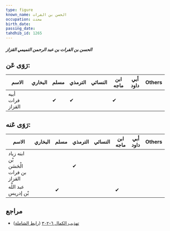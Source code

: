 ```yaml
---
type: figure
known_name: الحسن بن الفرات
occupation: محدث
birth_date:
passing_date:
tahdhib_id: 1265
---
```

##### الحسن بن الفرات بن عبد الرحمن التميمي القزاز

## رَوَى عَن:
| الاسم            | البخاري | مسلم | الترمذي | النسائي | ابن ماجه | أبي داود | Others |
| ---------------- | ------- | ---- | ------- | ------- | -------- | -------- | ------ |
| أبيه فرات القزاز |         | ✔    | ✔       |         | ✔        |          |        |
## رَوَى عَنه:
| الاسم                                 | البخاري | مسلم | الترمذي | النسائي | ابن ماجه | أبي داود | Others |
| ------------------------------------- | ------- | ---- | ------- | ------- | -------- | -------- | ------ |
| ابنه زياد بْن الْحَسَن بن فرات القزاز |         |      | ✔       |         |          |          |        |
| عبد اللَّه بْن إدريس                  |         | ✔    |         |         | ✔        |          |        |
## مراجع
- [تهذيب الكمال ٦-٣٠٢](obsidian://open?vault=Tahdhib-al-Kamal&file=Figures/١٢٦٥-الحسن%20بن%20الفرات%20بن%20عبد%20الرحمن%20التميمي%20القزاز) ([رابط الشاملة](https://shamela.ws/book/3722/2966))